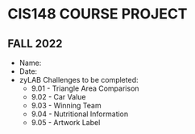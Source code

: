 # CIS148 COURSE PROJECT
## FALL 2022 #

- Name:
- Date:
- zyLAB Challenges to be completed:
  - 9.01 - Triangle Area Comparison
  - 9.02 - Car Value
  - 9.03 - Winning Team
  - 9.04 - Nutritional Information
  - 9.05 - Artwork Label

  
